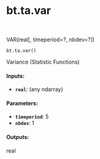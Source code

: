 <div itemscope itemtype="http://developers.google.com/ReferenceObject">
<meta itemprop="name" content="bt.ta.var" />
<meta itemprop="path" content="Stable" />
</div>

# bt.ta.var

<!-- Insert buttons and diff -->

<table class="tfo-notebook-buttons tfo-api nocontent" align="left">

</table>



VAR(real[, timeperiod=?, nbdev=?])

<pre class="devsite-click-to-copy prettyprint lang-py tfo-signature-link">
<code>bt.ta.var()
</code></pre>



<!-- Placeholder for "Used in" -->

Variance (Statistic Functions)

#### Inputs:


* <b>`real`</b>: (any ndarray)


#### Parameters:


* <b>`timeperiod`</b>: 5
* <b>`nbdev`</b>: 1


#### Outputs:

real
